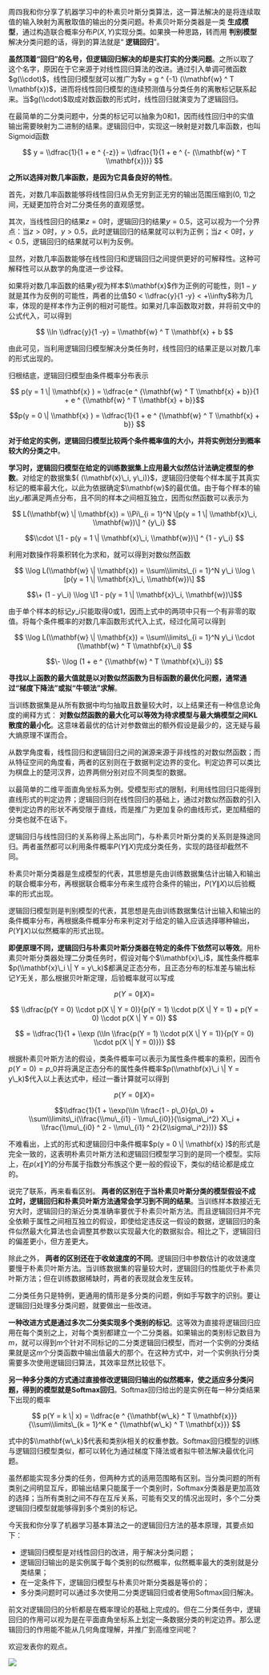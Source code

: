 周四我和你分享了机器学习中的朴素贝叶斯分类算法，这一算法解决的是将连续取值的输入映射为离散取值的输出的分类问题。朴素贝叶斯分类器是一类 **生成模型**，通过构造联合概率分布$P(X, Y)$实现分类。如果换一种思路，转而用 **判别模型** 解决分类问题的话，得到的算法就是“ **逻辑回归**”。

**虽然顶着“回归”的名号，但逻辑回归解决的却是实打实的分类问题**。之所以取了这个名字，原因在于它来源于对线性回归算法的改进。通过引入单调可微函数$g(\\cdot)$，线性回归模型就可以推广为$y = g ^ {-1} (\\mathbf{w} ^ T \\mathbf{x})$，进而将线性回归模型的连续预测值与分类任务的离散标记联系起来。当$g(\\cdot)$取成对数函数的形式时，线性回归就演变为了逻辑回归。

在最简单的二分类问题中，分类的标记可以抽象为0和1，因而线性回归中的实值输出需要映射为二进制的结果。逻辑回归中，实现这一映射是对数几率函数，也叫Sigmoid函数

$$ y = \\dfrac{1}{1 + e ^ {-z}} = \\dfrac{1}{1 + e ^ {- (\\mathbf{w} ^ T \\mathbf{x})}} $$

**之所以选择对数几率函数，是因为它具备良好的特性**。

首先，对数几率函数能够将线性回归从负无穷到正无穷的输出范围压缩到(0, 1)之间，无疑更加符合对二分类任务的直观感觉。

其次，当线性回归的结果$z = 0$时，逻辑回归的结果$y = 0.5$，这可以视为一个分界点：当$z > 0$时，$y > 0.5$，此时逻辑回归的结果就可以判为正例；当$z < 0$时，$y < 0.5$，逻辑回归的结果就可以判为反例。

显然，对数几率函数能够在线性回归和逻辑回归之间提供更好的可解释性。这种可解释性可以从数学的角度进一步诠释。

如果将对数几率函数的结果$y$视为样本$\\mathbf{x}$作为正例的可能性，则$1 - y$就是其作为反例的可能性，两者的比值$0 < \\dfrac{y}{1 -y} < +\\infty$称为几率，体现的是样本作为正例的相对可能性。如果对几率函数取对数，并将前文中的公式代入，可以得到

$$ \\ln \\dfrac{y}{1 -y} = \\mathbf{w} ^ T \\mathbf{x} + b $$

由此可见，当利用逻辑回归模型解决分类任务时，线性回归的结果正是以对数几率的形式出现的。

归根结底，逻辑回归模型由条件概率分布表示

$$ p(y = 1 \| \\mathbf{x} ) = \\dfrac{e ^ {\\mathbf{w} ^ T \\mathbf{x} + b}}{1 + e ^ {\\mathbf{w} ^ T \\mathbf{x} + b}}$$

$$p(y = 0 \| \\mathbf{x} ) = \\dfrac{1}{1 + e ^ {\\mathbf{w} ^ T \\mathbf{x} + b}} $$

**对于给定的实例，逻辑回归模型比较两个条件概率值的大小，并将实例划分到概率较大的分类之中**。

**学习时，逻辑回归模型在给定的训练数据集上应用最大似然估计法确定模型的参数**。对给定的数据集${ (\\mathbf{x}\_i, y\_i)}$，逻辑回归使每个样本属于其真实标记的概率最大化，以此为依据确定$\\mathbf{w}$的最优值。由于每个样本的输出$y\_i$都满足两点分布，且不同的样本之间相互独立，因而似然函数可以表示为

$$ L(\\mathbf{w} \| \\mathbf{x}) = \\Pi\_{i = 1}^N \[p(y = 1 \| \\mathbf{x}\_i, \\mathbf{w})\] ^ {y\_i} $$

$$\\cdot \[1 - p(y = 1 \| \\mathbf{x}\_i, \\mathbf{w})\] ^ {1 - y\_i} $$

利用对数操作将乘积转化为求和，就可以得到对数似然函数

$$ \\log L(\\mathbf{w} \| \\mathbf{x}) = \\sum\\limits\_{i = 1}^N y\_i \\log \[p(y = 1 \| \\mathbf{x}\_i, \\mathbf{w})\] $$

$$\+ (1 - y\_i) \\log \[1 - p(y = 1 \| \\mathbf{x}\_i, \\mathbf{w})\]$$

由于单个样本的标记$y\_i$只能取得0或1，因而上式中的两项中只有一个有非零的取值。将每个条件概率的对数几率函数形式代入上式，经过化简可以得到

$$ \\log L(\\mathbf{w} \| \\mathbf{x}) = \\sum\\limits\_{i = 1}^N y\_i \\cdot (\\mathbf{w} ^ T \\mathbf{x}\_i) $$

$$\- \\log (1 + e ^ {\\mathbf{w} ^ T \\mathbf{x}\_i}) $$

**寻找以上函数的最大值就是以对数似然函数为目标函数的最优化问题，通常通过“梯度下降法”或拟“牛顿法”求解**。

当训练数据集是从所有数据中均匀抽取且数量较大时，以上结果还有一种信息论角度的阐释方式： **对数似然函数的最大化可以等效为待求模型与最大熵模型之间KL散度的最小化**。这意味着最优的估计对参数做出的额外假设是最少的，这无疑与最大熵原理不谋而合。

从数学角度看，线性回归和逻辑回归之间的渊源来源于非线性的对数似然函数；而从特征空间的角度看，两者的区别则在于数据判定边界的变化。判定边界可以类比为棋盘上的楚河汉界，边界两侧分别对应不同类型的数据。

以最简单的二维平面直角坐标系为例。受模型形式的限制，利用线性回归只能得到直线形式的判定边界；逻辑回归则在线性回归的基础上，通过对数似然函数的引入使判定边界的形状不再受限于直线，而是推广为更加复杂的曲线形式，更加精细的分类也就不在话下。

逻辑回归与线性回归的关系称得上系出同门，与朴素贝叶斯分类的关系则是殊途同归。两者虽然都可以利用条件概率$P(Y\|X)$完成分类任务，实现的路径却截然不同。

朴素贝叶斯分类器是生成模型的代表，其思想是先由训练数据集估计出输入和输出的联合概率分布，再根据联合概率分布来生成符合条件的输出，$P(Y\|X)$以后验概率的形式出现。

逻辑回归模型则是判别模型的代表，其思想是先由训练数据集估计出输入和输出的条件概率分布，再根据条件概率分布来判定对于给定的输入应该选择哪种输出，$P(Y\|X)$以似然概率的形式出现。

**即便原理不同，逻辑回归与朴素贝叶斯分类器在特定的条件下依然可以等效**。用朴素贝叶斯分类器处理二分类任务时，假设对每个$\\mathbf{x}\_i$，属性条件概率$p(\\mathbf{x}\_i \| Y = y\_k)$都满足正态分布，且正态分布的标准差与输出标记$Y$无关，那么根据贝叶斯定理，后验概率就可以写成

$$ p(Y = 0 \| X) =$$

$$ \\dfrac{p(Y = 0) \\cdot p(X \| Y = 0)}{p(Y = 1) \\cdot p(X \| Y = 1) + p(Y = 0) \\cdot p(X \| Y = 0)} $$

$$ = \\dfrac{1}{1 + \\exp (\\ln \\frac{p(Y = 1) \\cdot p(X \| Y = 1)}{p(Y = 0) \\cdot p(X \| Y = 0)})} $$

根据朴素贝叶斯方法的假设，类条件概率可以表示为属性条件概率的乘积，因而令$p(Y = 0) = p\_0$并将满足正态分布的属性条件概率$p(\\mathbf{x}\_i \| Y = y\_k)$代入以上表达式中，经过一番计算就可以得到

$$ p(Y = 0 \| X) = $$

$$\\dfrac{1}{1 + \\exp(\\ln \\frac{1 - p\_0}{p\_0} + \\sum\\limits\_i(\\frac{\\mu\_{i1} - \\mu\_{i0}}{\\sigma\_i^2} X\_i + \\frac{\\mu\_{i0} ^ 2 - \\mu\_{i1} ^ 2}{2\\sigma\_i^2}))} $$

不难看出，上式的形式和逻辑回归中条件概率$p(y = 0 \| \\mathbf{x} )$的形式是完全一致的，这表明朴素贝叶斯方法和逻辑回归模型学习到的是同一个模型。实际上，在$p(x \| Y)$的分布属于指数分布族这个更一般的假设下，类似的结论都是成立的。

说完了联系，再来看看区别。 **两者的区别在于当朴素贝叶斯分类的模型假设不成立时，逻辑回归和朴素贝叶斯方法通常会学习到不同的结果**。当训练样本数接近无穷大时，逻辑回归的渐近分类准确率要优于朴素贝叶斯方法。而且逻辑回归并不完全依赖于属性之间相互独立的假设，即使给定违反这一假设的数据，逻辑回归的条件似然最大化算法也会调整其参数以实现最大化的数据拟合。相比之下，逻辑回归的偏差更小，但方差更大。

除此之外， **两者的区别还在于收敛速度的不同**。逻辑回归中参数估计的收敛速度要慢于朴素贝叶斯方法。当训练数据集的容量较大时，逻辑回归的性能优于朴素贝叶斯方法；但在训练数据稀缺时，两者的表现就会发生反转。

二分类任务只是特例，更通用的情形是多分类的问题，例如手写数字的识别。要让逻辑回归处理多分类问题，就要做出一些改进。

**一种改进方式是通过多次二分类实现多个类别的标记**。这等效为直接将逻辑回归应用在每个类别之上，对每个类别都建立一个二分类器。如果输出的类别标记数目为$m$，就可以得到$m$个针对不同标记的二分类逻辑回归模型，而对一个实例的分类结果就是这$m$个分类函数中输出值最大的那个。在这种方式中，对一个实例执行分类需要多次使用逻辑回归算法，其效率显然比较低下。

**另一种多分类的方式通过直接修改逻辑回归输出的似然概率，使之适应多分类问题，得到的模型就是Softmax回归**。Softmax回归给出的是实例在每一种分类结果下出现的概率

$$ p(Y = k \| x) = \\dfrac{e ^ {\\mathbf{w\_k} ^ T \\mathbf{x}}}{\\sum\\limits\_{k = 1}^K e ^ {\\mathbf{w\_k} ^ T \\mathbf{x}}} $$

式中的$\\mathbf{w\_k}$代表和类别$k$相关的权重参数。Softmax回归模型的训练与逻辑回归模型类似，都可以转化为通过梯度下降法或者拟牛顿法解决最优化问题。

虽然都能实现多分类的任务，但两种方式的适用范围略有区别。当分类问题的所有类别之间明显互斥，即输出结果只能属于一个类别时，Softmax分类器是更加高效的选择；当所有类别之间不存在互斥关系，可能有交叉的情况出现时，多个二分类逻辑回归模型就能够得到多个类别的标记。

今天我和你分享了机器学习基本算法之一的逻辑回归方法的基本原理，其要点如下：

- 逻辑回归模型是对线性回归的改进，用于解决分类问题；
- 逻辑回归输出的是实例属于每个类别的似然概率，似然概率最大的类别就是分类结果；
- 在一定条件下，逻辑回归模型与朴素贝叶斯分类器是等价的；
- 多分类问题时可以通过多次使用二分类逻辑回归或者使用Softmax回归解决。

前文对逻辑回归的分析都是在概率理论的基础上完成的。但在二分类任务中，逻辑回归的作用可以视为是在平面直角坐标系上划定一条数据分类的判定边界。那么逻辑回归的作用能不能从几何角度理解，并推广到高维空间呢？

欢迎发表你的观点。

![](https://static001.geekbang.org/resource/image/d8/aa/d81794d22373b75dd79da8655adacdaa.jpg?wh=1110*1032)
